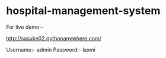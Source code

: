 # hospital-management-system

For live demo:-

http://sasuke02.pythonanywhere.com/

Username:- admin
Password:- laxmi
